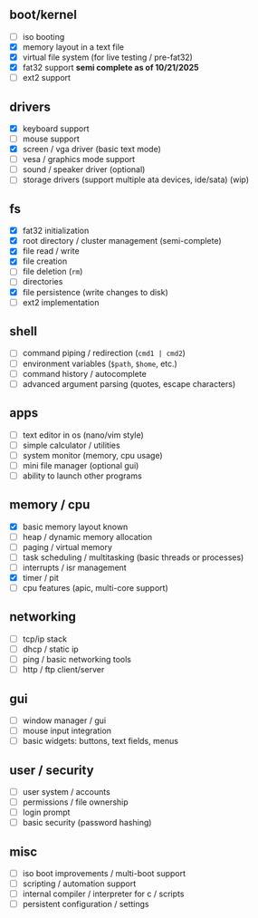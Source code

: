 ## boot/kernel

- [ ] iso booting
- [x] memory layout in a text file
- [x] virtual file system (for live testing / pre-fat32)
- [x] fat32 support **semi complete as of 10/21/2025**
- [ ] ext2 support

## drivers

- [x] keyboard support
- [ ] mouse support
- [x] screen / vga driver (basic text mode)
- [ ] vesa / graphics mode support
- [ ] sound / speaker driver (optional)
- [ ] storage drivers (support multiple ata devices, ide/sata) (wip)

## fs

- [x] fat32 initialization
- [x] root directory / cluster management (semi-complete)
- [x] file read / write
- [x] file creation
- [ ] file deletion (`rm`)
- [ ] directories
- [x] file persistence (write changes to disk)
- [ ] ext2 implementation

## shell

- [ ] command piping / redirection (`cmd1 | cmd2`)
- [ ] environment variables (`$path`, `$home`, etc.)
- [ ] command history / autocomplete
- [ ] advanced argument parsing (quotes, escape characters)

## apps

- [ ] text editor in os (nano/vim style)
- [ ] simple calculator / utilities
- [ ] system monitor (memory, cpu usage)
- [ ] mini file manager (optional gui)
- [ ] ability to launch other programs

## memory / cpu

- [x] basic memory layout known
- [ ] heap / dynamic memory allocation
- [ ] paging / virtual memory
- [ ] task scheduling / multitasking (basic threads or processes)
- [ ] interrupts / isr management
- [x] timer / pit
- [ ] cpu features (apic, multi-core support)

## networking

- [ ] tcp/ip stack
- [ ] dhcp / static ip
- [ ] ping / basic networking tools
- [ ] http / ftp client/server

## gui

- [ ] window manager / gui
- [ ] mouse input integration
- [ ] basic widgets: buttons, text fields, menus

## user / security

- [ ] user system / accounts
- [ ] permissions / file ownership
- [ ] login prompt
- [ ] basic security (password hashing)

## misc

- [ ] iso boot improvements / multi-boot support
- [ ] scripting / automation support
- [ ] internal compiler / interpreter for c / scripts
- [ ] persistent configuration / settings
